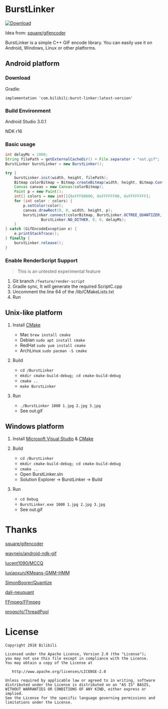 # BurstLinker

 [ ![Download](https://api.bintray.com/packages/succlz123/maven/burst-linker/images/download.svg) ](https://bintray.com/succlz123/maven/burst-linker/_latestVersion)

Idea from: [square/gifencoder](https://github.com/square/gifencoder)

BurstLinker is a simple C++ GIF encode library. You can easily use it on Android, Windows, Linux or other platforms.

## Android platform

### Download

Gradle:

```
implementation 'com.bilibili:burst-linker:latest-version'
```

### Build Environment

Android Studio 3.0.1

NDK r16

### Basic usage

``` java
int delayMs = 1000;
String filePath = getExternalCacheDir() + File.separator + "out.gif";
BurstLinker burstLinker = new BurstLinker();

try {
    burstLinker.init(width, height, filePath);
    Bitmap colorBitmap = Bitmap.createBitmap(width, height, Bitmap.Config.ARGB_8888);
    Canvas canvas = new Canvas(colorBitmap);
    Paint p = new Paint();
    int[] colors = new int[]{0xFFF00000, 0xFFFFFF00, 0xFFFFFFFF};
    for (int color : colors) {
        p.setColor(color);
        canvas.drawRect(0, 0, width, height, p);
        burstLinker.connect(colorBitmap, BurstLinker.OCTREE_QUANTIZER, 
                BurstLinker.NO_DITHER, 0, 0, delayMs);
    }
} catch (GifEncodeException e) {
    e.printStackTrace();
} finally {
    burstLinker.release();
}
```

### Enable RenderScript Support

> This is an untested experimental feature

1. Git branch `/feature/render-script`
2. Gradle sync, It will generate the required ScriptC.cpp
3. Uncomment the line 64 of the /lib/CMakeLists.txt
4. Run

## Unix-like platform

1. Install [CMake](http://www.cmake.org/)
   - Mac  `brew install cmake`   
   - Debian `sudo apt install cmake`
   - RedHat  `sudo yum install cmake`
   - ArchLinux `sudo pacman -S cmake`

2. Build
   - `cd /BurstLinker`
   - `mkdir cmake-build-debug; cd cmake-build-debug`
   - `cmake ..`
   - `make BurstLinker`

3. Run
   - `./BurstLinker 1000 1.jpg 2.jpg 3.jpg` 
   - See out.gif

## Windows platform

1. Install [Microsoft Visual Studio](https://www.visualstudio.com/) & [CMake](http://www.cmake.org/)

2. Build
   - `cd /BurstLinker`
   - `mkdir cmake-build-debug; cd cmake-build-debug`
   - `cmake ..`
   - Open BurstLinker.sln
   - Solution Explorer -> BurstLinker -> Build

3. Run
   - `cd Debug`
   - `BurstLinker.exe 1000 1.jpg 2.jpg 3.jpg` 
   - See out.gif

# Thanks

[square/gifencoder](https://github.com/square/gifencoder)

[waynejo/android-ndk-gif](https://github.com/waynejo/android-ndk-gif)

[lucent1090/MCCQ](https://github.com/lucent1090/MCCQ)

[luxiaoxun/KMeans-GMM-HMM](https://github.com/luxiaoxun/KMeans-GMM-HMM)

[SimonBoorer/Quantize](https://github.com/SimonBoorer/Quantize)

[dali-neuquant](https://code.google.com/archive/p/dali-neuquant)

[FFmpeg/FFmpeg](https://github.com/FFmpeg/FFmpeg)

[progschj/ThreadPool](https://github.com/progschj/ThreadPool)

# License

```
Copyright 2018 Bilibili

Licensed under the Apache License, Version 2.0 (the "License");
you may not use this file except in compliance with the License.
You may obtain a copy of the License at

   http://www.apache.org/licenses/LICENSE-2.0

Unless required by applicable law or agreed to in writing, software
distributed under the License is distributed on an "AS IS" BASIS,
WITHOUT WARRANTIES OR CONDITIONS OF ANY KIND, either express or implied.
See the License for the specific language governing permissions and
limitations under the License.
```